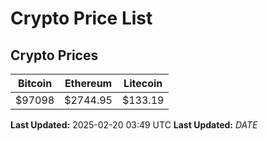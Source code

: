 # Crypto Price List

## Crypto Prices
| Bitcoin | Ethereum | Litecoin |
| ------- | -------- | -------- |
| $97098 | $2744.95 | $133.19 |
**Last Updated:** 2025-02-20 03:49 UTC
**Last Updated:** $DATE$
